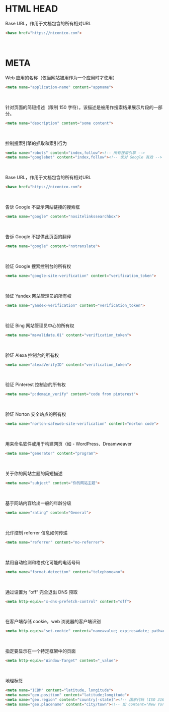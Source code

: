 # HTML HEAD

Base URL，作用于文档包含的所有相对URL
```html
<base href="https://niconico.com">
```
<br/>

# META

Web 应用的名称（仅当网站被用作为一个应用时才使用）
```html
<meta name="application-name" content="appname">
```
<br/>

针对页面的简短描述（限制 150 字符）。该描述是被用作搜索结果展示片段的一部分。
```html
<meta name="description" content="some content">
```
<br/>

控制搜索引擎的抓取和索引行为
```html
<meta name="robots" content="index,follow"><!-- 所有搜索引擎 -->
<meta name="googlebot" content="index,follow"><!-- 仅对 Google 有效 -->
```
<br/>

Base URL，作用于文档包含的所有相对URL
```html
<base href="https://niconico.com">
```
<br/>

告诉 Google 不显示网站链接的搜索框
```html
<meta name="google" content="nositelinkssearchbox">
```
<br/>
 
告诉 Google 不提供此页面的翻译
```html
<meta name="google" content="notranslate">
```
<br/>
 
验证 Google 搜索控制台的所有权
```html
<meta name="google-site-verification" content="verification_token">
```
<br/>
 
验证 Yandex 网站管理员的所有权
```html
<meta name="yandex-verification" content="verification_token">
```
<br/>
 
验证 Bing 网站管理员中心的所有权
```html
<meta name="msvalidate.01" content="verification_token">
```
<br/>
 
验证 Alexa 控制台的所有权
```html
<meta name="alexaVerifyID" content="verification_token">
```
<br/>
 
验证 Pinterest 控制台的所有权
```html
<meta name="p:domain_verify" content="code from pinterest">
```
<br/>
 
验证 Norton 安全站点的所有权
```html
<meta name="norton-safeweb-site-verification" content="norton code">
```
<br/>
 
用来命名软件或用于构建网页（如 - WordPress、Dreamweaver
```html
<meta name="generator" content="program">
```
<br/>
 
关于你的网站主题的简短描述
```html
<meta name="subject" content="你的网站主题">
```
<br/>
 
基于网站内容给出一般的年龄分级
```html
<meta name="rating" content="General">
```
<br/>
 
允许控制 referrer 信息如何传递
```html
<meta name="referrer" content="no-referrer">
```
<br/>
 
禁用自动检测和格式化可能的电话号码
```html
<meta name="format-detection" content="telephone=no">
```
<br/>
 
通过设置为 “off” 完全退出 DNS 预取
```html
<meta http-equiv="x-dns-prefetch-control" content="off">
```
<br/>
 
在客户端存储 cookie，web 浏览器的客户端识别
```html
<meta http-equiv="set-cookie" content="name=value; expires=date; path=url">
```
<br/>
 
指定要显示在一个特定框架中的页面
```html
<meta http-equiv="Window-Target" content="_value">
```
<br/>

地理标签
```html
<meta name="ICBM" content="latitude, longitude">
<meta name="geo.position" content="latitude;longitude">
<meta name="geo.region" content="country[-state]"><!-- 国家代码 (ISO 3166-1): 强制性, 州代码 (ISO 3166-2): 可选; 如 content="US" / content="US-NY" -->
<meta name="geo.placename" content="city/town"><!-- 如 content="New York City" -->
```
